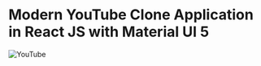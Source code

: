 #  Modern YouTube Clone Application in React JS with Material UI 5


![YouTube](https://i.ibb.co/4R5RkmW/Thumbnail-5.png)
